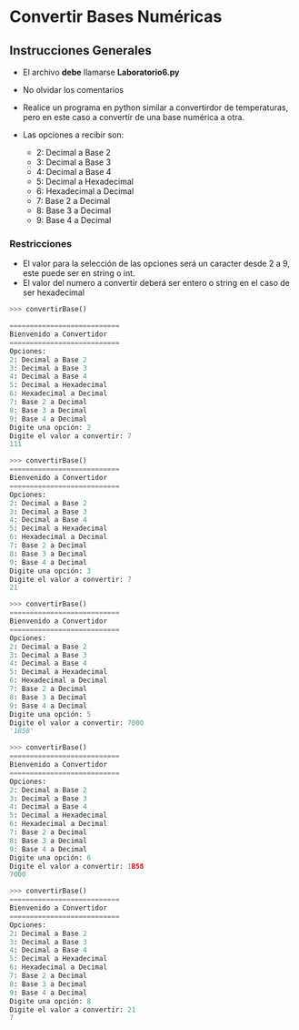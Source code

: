 # Convertir Bases Numéricas

## Instrucciones Generales
- El archivo **debe** llamarse **Laboratorio6.py**
- No olvidar los comentarios


- Realice un programa en python similar a convertirdor de temperaturas, pero en este caso a convertir de una base numérica a otra.
- Las opciones a recibir son:
  - 2: Decimal a Base 2
  - 3: Decimal a Base 3
  - 4: Decimal a Base 4
  - 5: Decimal a Hexadecimal
  - 6: Hexadecimal a Decimal
  - 7: Base 2 a Decimal
  - 8: Base 3 a Decimal
  - 9: Base 4 a Decimal

### Restricciones
- El valor para la selección de las opciones será un caracter desde 2 a 9, este puede ser en string o int.
- El valor del numero a convertir deberá ser entero o string en el caso de ser hexadecimal

```python
>>> convertirBase()

===========================
Bienvenido a Convertidor   
===========================
Opciones:
2: Decimal a Base 2
3: Decimal a Base 3
4: Decimal a Base 4
5: Decimal a Hexadecimal
6: Hexadecimal a Decimal
7: Base 2 a Decimal
8: Base 3 a Decimal
9: Base 4 a Decimal
Digite una opción: 2
Digite el valor a convertir: 7
111

>>> convertirBase()
===========================
Bienvenido a Convertidor   
===========================
Opciones:
2: Decimal a Base 2
3: Decimal a Base 3
4: Decimal a Base 4
5: Decimal a Hexadecimal
6: Hexadecimal a Decimal
7: Base 2 a Decimal
8: Base 3 a Decimal
9: Base 4 a Decimal
Digite una opción: 3
Digite el valor a convertir: 7
21

>>> convertirBase()
===========================
Bienvenido a Convertidor   
===========================
Opciones:
2: Decimal a Base 2
3: Decimal a Base 3
4: Decimal a Base 4
5: Decimal a Hexadecimal
6: Hexadecimal a Decimal
7: Base 2 a Decimal
8: Base 3 a Decimal
9: Base 4 a Decimal
Digite una opción: 5
Digite el valor a convertir: 7000
'1B58'

>>> convertirBase()
===========================
Bienvenido a Convertidor   
===========================
Opciones:
2: Decimal a Base 2
3: Decimal a Base 3
4: Decimal a Base 4
5: Decimal a Hexadecimal
6: Hexadecimal a Decimal
7: Base 2 a Decimal
8: Base 3 a Decimal
9: Base 4 a Decimal
Digite una opción: 6
Digite el valor a convertir: 1B58
7000

>>> convertirBase()
===========================
Bienvenido a Convertidor   
===========================
Opciones:
2: Decimal a Base 2
3: Decimal a Base 3
4: Decimal a Base 4
5: Decimal a Hexadecimal
6: Hexadecimal a Decimal
7: Base 2 a Decimal
8: Base 3 a Decimal
9: Base 4 a Decimal
Digite una opción: 8
Digite el valor a convertir: 21
7
```

